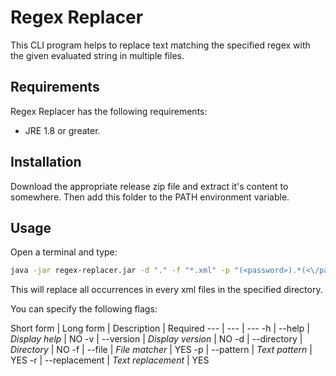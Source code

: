 Regex Replacer
====
This CLI program helps to replace text matching the specified regex with the given evaluated string in multiple files.

## Requirements

Regex Replacer has the following requirements:

* JRE 1.8 or greater.

## Installation

Download the appropriate release zip file and extract it's content to somewhere. Then add this folder to the PATH environment variable.

## Usage

Open a terminal and type:
```sh
java -jar regex-replacer.jar -d "." -f "*.xml" -p "(<password>).*(<\/password>)" -r "<password>${cmd /c mvn --encrypt-password password}</password>"
```

This will replace all occurrences in every xml files in the specified directory.

You can specify the following flags:

Short form | Long form | Description | Required
--- | --- | ---
-h | --help                 | *Display help*        | NO
-v | --version              | *Display version*     | NO
-d | --directory            | *Directory*           | NO
-f | --file                 | *File matcher*        | YES
-p | --pattern              | *Text pattern*        | YES
-r | --replacement          | *Text replacement*    | YES
